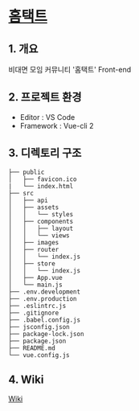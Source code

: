 # [홈택트](https://www.hometact.ml/)
## 1. 개요
비대면 모임 커뮤니티 '홈택트' Front-end

## 2. 프로젝트 환경
- Editor : VS Code
- Framework : Vue-cli 2

## 3. 디렉토리 구조
    ├── public
    │   ├── favicon.ico
    |   └── index.html
    ├── src
    │   ├── api
    │   ├── assets
    │   │   └── styles
    │   ├── components
    │   │   ├── layout
    │   │   └── views
    │   ├── images
    │   ├── router
    │   │   └── index.js
    │   ├── store
    │   │   └── index.js
    │   ├── App.vue
    │   └── main.js
    ├── .env.development
    ├── .env.production
    ├── .eslintrc.js
    ├── .gitignore
    ├── .babel.config.js
    ├── jsconfig.json
    ├── package-lock.json
    ├── package.json
    ├── README.md
    └── vue.config.js

## 4. Wiki
[Wiki](https://github.com/dongkyunkimdev/hometact-frontend/wiki)
